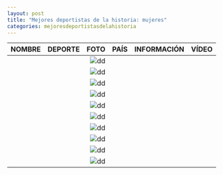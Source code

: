 ```yaml
---
layout: post
title: "Mejores deportistas de la historia: mujeres"
categories: mejoresdeportistasdelahistoria
---
```


|NOMBRE|DEPORTE|FOTO|PAÍS|INFORMACIÓN|VÍDEO|
|-----:|-----:|-----:|-----:|-----:|-----:|
|      |      |![dd]()|      |      |      |
|      |      |![dd]()|      |      |      |
|      |      |![dd]()|      |      |      |
|      |      |![dd]()|      |      |      |
|      |      |![dd]()|      |      |      |
|      |      |![dd]()|      |      |      |
|      |      |![dd]()|      |      |      |
|      |      |![dd]()|      |      |      |
|      |      |![dd]()|      |      |      |
|      |      |![dd]()|      |      |      |
